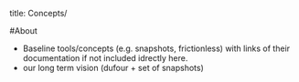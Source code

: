 title: Concepts/

#About

* Baseline tools/concepts (e.g. snapshots, frictionless) with links of their documentation if not included idrectly here.
* our long term vision (dufour + set of snapshots)
